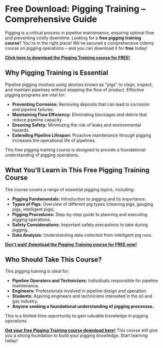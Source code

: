# Free Download: Pigging Training – Comprehensive Guide

Pigging is a critical process in pipeline maintenance, ensuring optimal flow and preventing costly downtime. Looking for a **free pigging training course**? You're in the right place! We've secured a comprehensive Udemy course on pigging operations – and you can download it for **free** today!

[**Click here to download the Pigging Training course for FREE!**](https://udemywork.com/pigging-training)

## Why Pigging Training is Essential

Pipeline pigging involves using devices known as "pigs" to clean, inspect, and maintain pipelines without stopping the flow of product. Effective pigging programs are vital for:

*   **Preventing Corrosion:** Removing deposits that can lead to corrosion and pipeline failures.
*   **Maintaining Flow Efficiency:** Eliminating blockages and debris that reduce pipeline capacity.
*   **Ensuring Safety:** Minimizing the risk of leaks and environmental hazards.
*   **Extending Pipeline Lifespan:** Proactive maintenance through pigging increases the operational life of pipelines.

This free pigging training course is designed to provide a foundational understanding of pigging operations.

## What You'll Learn in This Free Pigging Training Course

The course covers a range of essential pigging topics, including:

*   **Pigging Fundamentals:** Introduction to pigging and its importance.
*   **Types of Pigs:** Overview of different pig types (cleaning pigs, gauging pigs, intelligent pigs).
*   **Pigging Procedures:** Step-by-step guide to planning and executing pigging operations.
*   **Safety Considerations:** Important safety precautions to take during pigging.
*   **Data Analysis:** Understanding data collected from intelligent pig runs.

[**Don't wait! Download the Pigging Training course for FREE now!**](https://udemywork.com/pigging-training)

## Who Should Take This Course?

This pigging training is ideal for:

*   **Pipeline Operators and Technicians:** Individuals responsible for pipeline maintenance.
*   **Engineers:** Professionals involved in pipeline design and operation.
*   **Students:** Aspiring engineers and technicians interested in the oil and gas industry.
*   **Anyone seeking a foundational understanding of pigging processes.**

This is a limited-time opportunity to gain valuable knowledge in pigging operations.

[**Get your free Pigging Training course download here!**](https://udemywork.com/pigging-training) This course will give you a strong foundation to build your pigging knowledge. Start learning today!
